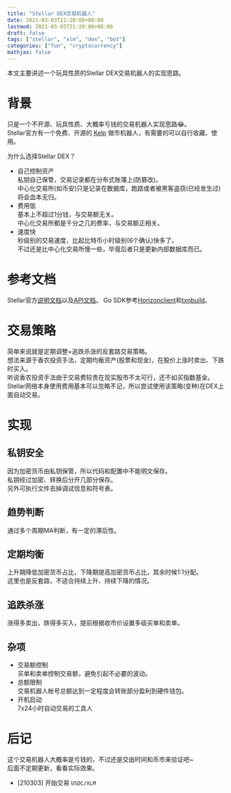 ```yaml
---
title: "Stellar DEX交易机器人"
date: 2021-03-03T21:20:08+08:00
lastmod: 2021-03-05T21:20:08+08:00
draft: false
tags: ["stellar", "xlm", "dex", "bot"]
categories: ["fun", "cryptocurrency"]
mathjax: false
---
```


本文主要讲述一个玩具性质的Stellar DEX交易机器人的实现思路。  
<!--more-->

# 背景
只是一个不开源、玩具性质、大概率亏钱的交易机器人实现思路:joy:。  
Stellar官方有一个免费、开源的 [Kelp](https://github.com/stellar/kelp) 做市机器人，有需要的可以自行收藏、使用。  

为什么选择Stellar DEX？  
- 自己控制资产  
  私钥自己保管，交易记录都在分布式账簿上(防篡改)。  
  中心化交易所(如币安)只是记录在数据库，跑路或者被黑客盗窃(已经发生过)将会血本无归。  
- 费用低  
  基本上不超过1分钱，与交易额无关。  
  中心化交易所都是千分之几的费率，与交易额正相关。  
- 速度快  
  秒级别的交易速度，比起比特币小时级别(6个确认)快多了。  
  不过还是比中心化交易所慢一些，毕竟后者只是更新内部数据库而已。  

# 参考文档
Stellar官方[说明文档](https://developers.stellar.org/docs)以及[API文档](https://developers.stellar.org/api)。
Go SDK参考[Horizonclient](https://pkg.go.dev/github.com/stellar/go/clients/horizonclient)和[txnbuild](https://pkg.go.dev/github.com/stellar/go/txnbuild)。  

# 交易策略
简单来说就是定期调整+追跌杀涨的反套路交易策略。  
想法来源于香农投资手法，定期均衡资产(股票和现金)，在股价上涨时卖出、下跌时买入。  
听说香农投资手法由于交易费较贵在现实股市不太可行，还不如买指数基金。  
Stellar网络本身使用费用基本可以忽略不记，所以尝试使用该策略(变种)在DEX上面自动交易。  

# 实现
## 私钥安全
因为加密货币由私钥保管，所以代码和配置中不能明文保存。  
私钥经过加密、转换后分开几部分保存。  
另外可执行文件去掉调试信息和符号表。  

## 趋势判断
通过多个周期MA判断，有一定的滞后性。  

## 定期均衡
上升期降低加密货币占比，下降期提高加密货币占比，其余时候1:1分配。  
这里也是反套路，不适合持续上升、持续下降的情况。  

## 追跌杀涨
涨得多卖出，跌得多买入，提前根据收市价设置多级买单和卖单。  

## 杂项
- 交易额控制  
  买单和卖单控制交易额，避免引起不必要的波动。  
- 总额限制  
  交易机器人帐号总额达到一定程度会转账部分盈利到硬件钱包。  
- 开机启动  
  7x24小时自动交易的工具人  

# 后记
这个交易机器人大概率是亏钱的，不过还是交由时间和币市来验证吧~  
后面不定期更新，看看实际效果。  
- [210303] 开始交易 `USDC/XLM`  

